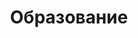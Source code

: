 ---
title: Образование
draft: false
experiences:
  - title: Прикладная информатика в экономике
    organization:
      name: Самарский государственный экономический университет
      url: https://sseu.ru/
    dates: "2009 - 2014"
    location: 
    writeup: >

  - title: Бакалавр бизнес-администрирования
    organization:
      name: Открытый университет Великобритании
      url: https://www.open.ac.uk
    dates: "2009-2014"
    location: 
    writeup: >
      <a href="ttps://www.open.ac.uk/courses/business-management/degrees/ba-business-management-q91">О направлении</a>

weight: 5
widget:
  handler: experience

  # Options: sm, md, lg and xl. Default is md.
  width: lg

  sidebar:
    # Options: left and right. Leave blank to hide.
    position: left
    # Options: sm, md, lg and xl. Default is md.
    scale:

  background: 
    # Options: primary, secondary, tertiary or any valid color value. Default is primary.
    color: secondary
    image:
    # Options: auto, cover and contain. Default is auto.
    size:
    # Options: center, top, right, bottom, left.
    position:
    # Options: fixed, local, scroll.
    attachment:
---